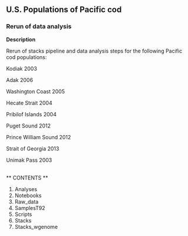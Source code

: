 ## U.S. Populations of Pacific cod ##

### Rerun of data analysis ###


**Description** 

Rerun of stacks pipeline and data analysis steps for the following Pacific cod populations:

Kodiak 2003

Adak 2006

Washington Coast 2005

Hecate Strait 2004

Pribilof Islands 2004

Puget Sound 2012

Prince William Sound 2012

Strait of Georgia 2013

Unimak Pass 2003



<br>
** CONTENTS **

1. Analyses
2. Notebooks
3. Raw_data
4. SamplesT92
5. Scripts
6. Stacks
7. Stacks_wgenome

